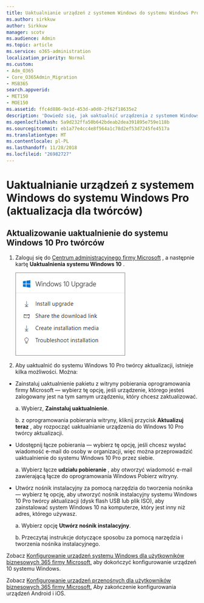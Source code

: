 ```yaml
---
title: Uaktualnianie urządzeń z systemem Windows do systemu Windows Pro (aktualizacja dla twórców)
ms.author: sirkkuw
author: Sirkkuw
manager: scotv
ms.audience: Admin
ms.topic: article
ms.service: o365-administration
localization_priority: Normal
ms.custom:
- Adm_O365
- Core_O365Admin_Migration
- MSB365
search.appverid:
- MET150
- MOE150
ms.assetid: ffc4d886-9e1d-453d-a0d0-2f62f18635e2
description: 'Dowiedz się, jak uaktualnić urządzenia z systemem Windows do systemu Windows 10 Pro twórcy aktualizacji. '
ms.openlocfilehash: 5a9d232ffa50b642bdeab2dea391895e759e118b
ms.sourcegitcommit: eb1a77e4cc4e8f564a1c78d2ef53d7245fe4517a
ms.translationtype: MT
ms.contentlocale: pl-PL
ms.lasthandoff: 11/28/2018
ms.locfileid: "26982727"
---
```

# <a name="upgrade-windows-devices-to-windows-pro-creators-update"></a>Uaktualnianie urządzeń z systemem Windows do systemu Windows Pro (aktualizacja dla twórców)

## <a name="upgrade-to-windows-10-pro-creators-update"></a>Aktualizowanie uaktualnienie do systemu Windows 10 Pro twórców

1. Zaloguj się do [Centrum administracyjnego firmy Microsoft](https://portal.office.com/adminportal/home) , a następnie kartę **Uaktualnienia systemu Windows 10** . 
    
    ![Uaktualnienie systemu Windows 10 kart w Centrum administracyjnym.](media/066f47bf-7b88-4fea-8fd0-82798ea66716.png)
  
2. Aby uaktualnić do systemu Windows 10 Pro twórcy aktualizacji, istnieje kilka możliwości. Można:
    
- Zainstaluj uaktualnienie pakietu z witryny pobierania oprogramowania firmy Microsoft — wybierz tę opcję, jeśli urządzenie, którego jesteś zalogowany jest na tym samym urządzeniu, który chcesz zaktualizować.
    
  a. Wybierz, **Zainstaluj uaktualnienie**.
    
  b. z oprogramowania pobierania witryny, kliknij przycisk **Aktualizuj teraz** , aby rozpocząć uaktualnianie urządzenia do Windows 10 Pro twórcy aktualizacji. 
    
- Udostępnij łącze pobierania — wybierz tę opcję, jeśli chcesz wysłać wiadomość e-mail do osoby w organizacji, więc można przeprowadzić uaktualnienie do systemu Windows 10 Pro przez siebie.
 
   a. Wybierz łącze **udziału pobieranie** , aby otworzyć wiadomość e-mail zawierającą łącze do oprogramowania Windows Pobierz witryny. 
    
 - Utwórz nośnik instalacyjny za pomocą narzędzia do tworzenia nośnika — wybierz tę opcję, aby utworzyć nośnik instalacyjny systemu Windows 10 Pro twórcy aktualizacji (dysk flash USB lub plik ISO), aby zainstalować system Windows 10 na komputerze, który jest inny niż adres, którego używasz.
    
    a. Wybierz opcję **Utwórz nośnik instalacyjny**.
    
    b. Przeczytaj instrukcje dotyczące sposobu za pomocą narzędzia i tworzenia nośnika instalacyjnego. 
    
Zobacz [Konfigurowanie urządzeń systemu Windows dla użytkowników biznesowych 365 firmy Microsoft,](set-up-windows-devices.md) aby dokończyć konfigurowanie urządzeń 10 systemu Windows. 
  
Zobacz [Konfigurowanie urządzeń przenośnych dla użytkowników biznesowych 365 firmy Microsoft,](set-up-mobile-devices.md) Aby zakończenie konfigurowania urządzeń Android i iOS. 
  
